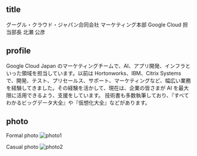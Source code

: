## title
グーグル・クラウド・ジャパン合同会社 
マーケティング本部 
Google Cloud 担当部長 
北瀬 公彦 

## profile
Google Cloud Japan のマーケティングチームで、AI、アプリ開発、インフラといった領域を担当しています。以前は Hortonworks、IBM、Citrix Systems で、開発、テスト、プリセールス、サポート、マーケティングなど、幅広い業務を経験してきました。その経験を活かして、現在は、企業の皆さまが AI を最大限に活用できるよう、支援をしています。 技術書も多数執筆しており、『すべてわかるビッグデータ大全』や『仮想化大全』などがあります。

## photo
Formal photo
![photo1](https://github.com/kkitase/profile/blob/master/photo1.jpg)

Casual photo
![photo2](https://github.com/kkitase/profile/blob/master/photo2.jpg)

